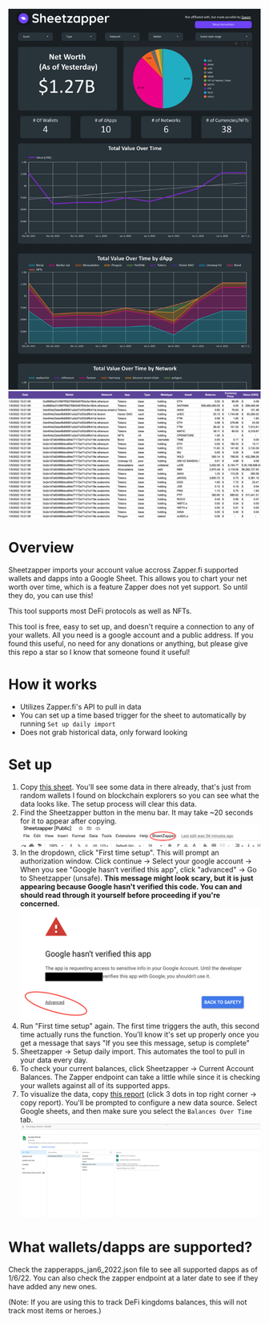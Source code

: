 ![Data studio report example](img/dsexample.png)
![Sheet](img/sheet.png)

# Overview

Sheetzapper imports your account value accross Zapper.fi supported wallets and dapps into a Google Sheet. This allows you to chart your net worth over time, which is a feature Zapper does not yet support. So until they do, you can use this!

This tool supports most DeFi protocols as well as NFTs.

This tool is free, easy to set up, and doesn't require a connection to any of your wallets. All you need is a google account and a public address. If you found this useful, no need for any donations or anything, but please give this repo a star so I know that someone found it useful!

# How it works

- Utilizes Zapper.fi's API to pull in data
- You can set up a time based trigger for the sheet to automatically by running `Set up daily import`
- Does not grab historical data, only forward looking

# Set up

1. Copy [this sheet](https://docs.google.com/spreadsheets/d/1y41yE1sKH6ogZ_JK3HiFJHKRXhzsIRZG6mXDbgOeQCI/edit#gid=0). You'll see some data in there already, that's just from random wallets I found on blockchain explorers so you can see what the data looks like. The setup process will clear this data.
2. Find the Sheetzapper button in the menu bar. It may take ~20 seconds for it to appear after copying.
   ![Menu button](img/menubar.png)
3. In the dropdown, click "First time setup". This will prompt an authorization window. Click continue -> Select your google account -> When you see "Google hasn’t verified this app", click "advanced" -> Go to Sheetzapper (unsafe). **This message might look scary, but it is just appearing because Google hasn't verified this code. You can and should read through it yourself before proceeding if you're concerned.**
   ![Advanced](img/authflowunsafe.png)
4. Run "First time setup" again. The first time triggers the auth, this second time actually runs the function. You'll know it's set up properly once you get a message that says "If you see this message, setup is complete"
5. Sheetzapper -> Setup daily import. This automates the tool to pull in your data every day.
6. To check your current balances, click Sheetzapper -> Current Account Balances. The Zapper endpoint can take a little while since it is checking your wallets against all of its supported apps.
7. To visualize the data, copy [this report](https://datastudio.google.com/reporting/bc7ecbc9-87ea-439e-a354-108db0630c48/page/nZ2iC/edit) (click 3 dots in top right corner -> copy report). You'll be prompted to configure a new data source. Select Google sheets, and then make sure you select the `Balances Over Time` tab.
   ![Data studio connection](img/dsconnect.png)

# What wallets/dapps are supported?

Check the zapperapps_jan6_2022.json file to see all supported dapps as of 1/6/22. You can also check the zapper endpoint at a later date to see if they have added any new ones.

(Note: If you are using this to track DeFi kingdoms balances, this will not track most items or heroes.)

